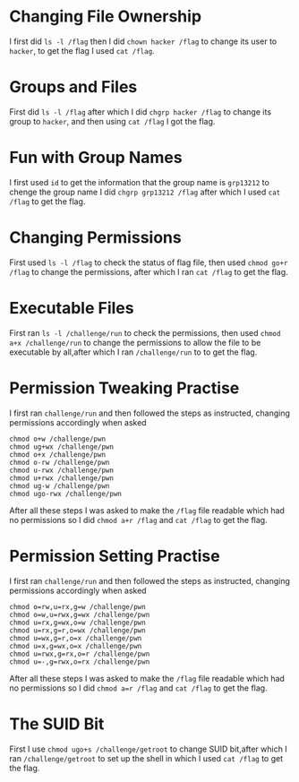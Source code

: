 # Changing File Ownership
I first did `ls -l /flag` then I did `chown hacker /flag` to change its user to `hacker`, to get the flag I used `cat /flag`. 

# Groups and Files 
First did `ls -l /flag` after which I did `chgrp hacker /flag` to change its group to `hacker`, and then using `cat /flag` I got the flag. 

# Fun with Group Names
I first used `id` to get the information that  the group name is `grp13212` to chenge the group name I did `chgrp grp13212 /flag`  after which I used `cat /flag` to get the flag. 

# Changing Permissions
First used `ls -l /flag` to check the status of flag file, then used `chmod go+r /flag` to change the permissions, after which I ran `cat /flag` to get the flag. 

# Executable Files
First ran `ls -l /challenge/run` to check the permissions, then used `chmod a+x /challenge/run` to change the permissions to allow the file to be executable by all,after which I ran `/challenge/run` to to get the flag.

# Permission Tweaking Practise
I first ran `challenge/run` and then followed the steps as instructed, changing permissions accordingly when asked 
```
chmod o+w /challenge/pwn
chmod ug+wx /challenge/pwn
chmod o+x /challenge/pwn
chmod o-rw /challenge/pwn
chmod u-rwx /challenge/pwn
chmod u+rwx /challenge/pwn
chmod ug-w /challenge/pwn
chmod ugo-rwx /challenge/pwn
```
After all these steps I was asked to make the `/flag` file readable which  had no permissions so I did `chmod a+r /flag` and `cat /flag` to get the flag.

# Permission Setting Practise
I first ran `challenge/run` and then followed the steps as instructed, changing permissions accordingly when asked 
```
chmod o=rw,u=rx,g=w /challenge/pwn
chmod o=w,u=rwx,g=wx /challenge/pwn
chmod u=rx,g=wx,o=w /challenge/pwn
chmod u=rx,g=r,o=wx /challenge/pwn
chmod u=wx,g=r,o=x /challenge/pwn
chmod u=x,g=wx,o=x /challenge/pwn
chmod u=rwx,g=rx,o=r /challenge/pwn
chmod u=-,g=rwx,o=rx /challenge/pwn
```
After all these steps I was asked to make the `/flag` file readable which  had no permissions so I did `chmod a=r /flag` and `cat /flag` to get the flag.


# The SUID Bit
First I use `chmod ugo+s /challenge/getroot` to change SUID bit,after which I ran `/challenge/getroot` to set up the shell in which I used `cat /flag` to get the flag. 
